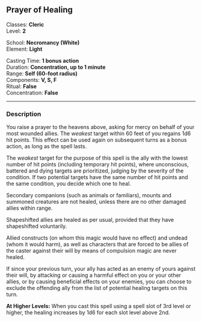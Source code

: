 ## Prayer of Healing

Classes: **Cleric**  
Level: **2**  

School: **Necromancy (White)**  
Element: **Light**  

Casting Time: **1 bonus action**  
Duration: **Concentration, up to 1 minute**  
Range: **Self (60-foot radius)**  
Components: **V, S, F**  
Ritual: **False**  
Concentration: **False**  

------

### Description

You raise a prayer to the heavens above, asking for mercy on behalf of your most wounded allies. The *weakest* target within 60 feet of you regains 1d6 hit points. This effect can be used again on subsequent turns as a bonus action, as long as the spell lasts.

The *weakest* target for the purpose of this spell is the ally with the lowest number of hit points (including temporary hit points), where unconscious, battered and dying targets are prioritized, judging by the severity of the condition. If two potential targets have the same number of hit points and the same condition, you decide which one to heal. 

Secondary companions (such as animals or familiars), mounts and summoned creatures are not healed, unless there are no other damaged allies within range.

Shapeshifted allies are healed as per usual, provided that they have shapeshifted voluntarily.

Allied constructs (on whom this magic would have no effect) and undead (whom it would harm), as well as characters that are forced to be allies of the caster against their will by means of compulsion magic are never healed.

If since your previous turn, your ally has acted as an enemy of yours against their will, by attacking or causing a harmful effect on you or your other allies, or by causing beneficial effects on your enemies, you can choose to exclude the offending ally from the list of potential healing targets on this turn.

**At Higher Levels:** When you cast this spell using a spell slot of 3rd level or higher, the healing increases by 1d6 for each slot level above 2nd.

